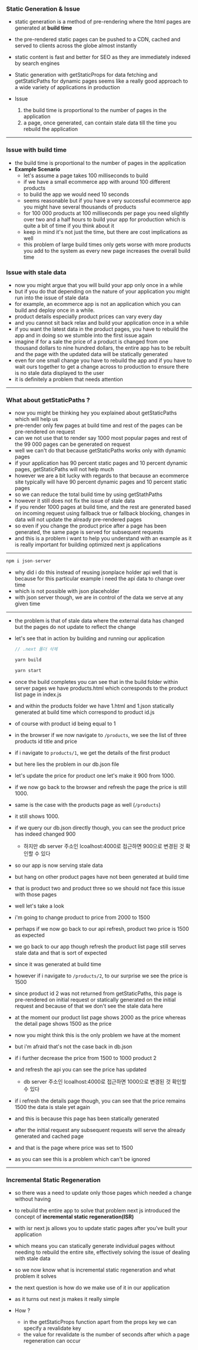 ### Static Generation & Issue

- static generation is a method of pre-rendering where the html pages are generated at **build time**
- the pre-rendered static pages can be pushed to a CDN, cached and served to clients across the globe almost instantly
- static content is fast and better for SEO as they are immediately indexed by search engines
- Static generation with getStaticProps for data fetching and getStaticPaths for dynamic pages seems like a really good approach to a wide variety of applications in production

- Issue
  1. the build time is proportional to the number of pages in the application
  2. a page, once generated, can contain stale data till the time you rebuild the application

---

### Issue with build time

- the build time is proportional to the number of pages in the application
- **Example Scenario**
  - let's assume a page takes 100 milliseconds to build
  - if we have a small ecommerce app with around 100 different products
  - to build the app we would need 10 seconds
  - seems reasonable but if you have a very successful ecommerce app you might have several thousands of products
  - for 100 000 products at 100 milliseconds per page you need slightly over two and a half hours to build your app for production which is quite a bit of time if you think about it
  - keep in mind it's not just the time, but there are cost implications as well
  - this problem of large build times only gets worse with more products you add to the system as every new page increases the overall build time

### Issue with stale data

- now you might argue that you will build your app only once in a while
- but if you do that depending on the nature of your application you might run into the issue of stale data
- for example, an ecommerce app is not an application which you can build and deploy once in a while.
- product details especially product prices can vary every day
- and you cannot sit back relax and build your application once in a while
- if you want the latest data in the product pages, you have to rebuild the app and in doing so we stumble into the first issue again
- imagine if for a sale the price of a product is changed from one thousand dollars to nine hundred dollars, the entire app has to be rebuilt and the page with the updated data will be statically generated
- even for one small change you have to rebuild the app and if you have to wait ours together to get a change across to production to ensure there is no stale data displayed to the user
- it is definitely a problem that needs attention

---

### What about getStaticPaths ?

- now you might be thinking hey you explained about getStaticPaths which will help us
- pre-render only few pages at build time and rest of the pages can be pre-rendered on request
- can we not use that to render say 1000 most popular pages and rest of the 99 000 pages can be generated on request
- well we can't do that because getStaticPaths works only with dynamic pages
- if your application has 90 percent static pages and 10 percent dynamic pages, getStaticPaths will not help much
- however we are a bit lucky with regards to that because an ecommerce site typically will have 90 percent dynamic pages and 10 percent static pages
- so we can reduce the total build time by using getStathPaths
- however it still does not fix the issue of stale data
- if you render 1000 pages at build time, and the rest are generated based on incoming request using fallback true or fallback blocking, changes in data will not update the already pre-rendered pages
- so even if you change the product price after a page has been generated, the same page is served for subsequent requests
- and this is a problem i want to help you understand with an example as it is really important for building optimized next js applications

---

```jsx
npm i json-server
```

- why did i do this instead of reusing jsonplace holder api well that is because for this particular example i need the api data to change over time
- which is not possible with json placeholder
- with json server though, we are in control of the data we serve at any given time

---

- the problem is that of stale data where the external data has changed but the pages do not update to reflect the change
- let's see that in action by building and running our application

  ```jsx
  // .next 폴더 삭제

  yarn build

  yarn start
  ```

- once the build completes you can see that in the build folder within server pages we have products.html which corresponds to the product list page in index.js
- and within the products folder we have 1.html and 1.json statically generated at build time which correspond to product id.js
- of course with product id being equal to 1
- in the browser if we now navigate to `/products`, we see the list of three products id title and price
- if i navigate to `products/1`, we get the details of the first product
- but here lies the problem in our db.json file
- let's update the price for product one let's make it 900 from 1000.
- if we now go back to the browser and refresh the page the price is still 1000.
- same is the case with the products page as well (`/products`)
- it still shows 1000.
- if we query our db.json directly though, you can see the product price has indeed changed 900
  - 하지만 db server 주소인 lcoalhost:4000로 접근하면 900으로 변경된 것 확인할 수 있다
- so our app is now serving stale data

- but hang on other product pages have not been generated at build time
- that is product two and product three so we should not face this issue with those pages
- well let's take a look
- i'm going to change product to price from 2000 to 1500
- perhaps if we now go back to our api refresh, product two price is 1500 as expected
- we go back to our app though refresh the product list page still serves stale data and that is sort of expected
- since it was generated at build time
- however if i navigate to `/products/2`, to our surprise we see the price is 1500
- since product id 2 was not returned from getStaticPaths, this page is pre-rendered on initial request or statically generated on the initial request and because of that we don't see the stale data here
- at the moment our product list page shows 2000 as the price whereas the detail page shows 1500 as the price
- now you might think this is the only problem we have at the moment
- but i'm afraid that's not the case back in db.json
- if i further decrease the price from 1500 to 1000 product 2
- and refresh the api you can see the price has updated
  - db server 주소인 lcoalhost:4000로 접근하면 1000으로 변경된 것 확인할 수 있다
- if i refresh the details page though, you can see that the price remains 1500 the data is stale yet again
- and this is because this page has been statically generated
- after the initial request any subsequent requests will serve the already generated and cached page
- and that is the page where price was set to 1500
- as you can see this is a problem which can't be ignored

---

### Incremental Static Regeneration

- so there was a need to update only those pages which needed a change without having
- to rebuild the entire app to solve that problem next js introduced the concept of **incremental static regeneration(ISR)**
- with isr next js allows you to update static pages after you've built your application
- which means you can statically generate individual pages without needing to rebuild the entire site, effectively solving the issue of dealing with stale data
- so we now know what is incremental static regeneration and what problem it solves
- the next question is how do we make use of it in our application
- as it turns out next js makes it really simple

- How ?
  - in the getStaticProps function apart from the props key we can specify a revalidate key
  - the value for revalidate is the number of seconds after which a page regeneration can occur
